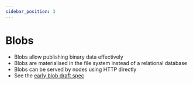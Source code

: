 ```yaml
---
sidebar_position: 3
---
```


# Blobs

- Blobs allow publishing binary data effectively
- Blobs are materialised in the file system instead of a relational database
- Blobs can be served by nodes using HTTP directly
- See the [early blob draft spec](https://laub.liebechaos.org/VrFZVnIvSy6Mxc-K_gQ5yw#) 